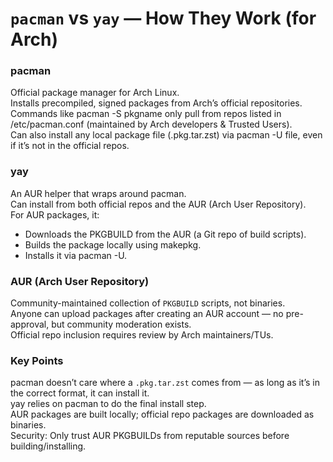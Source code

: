 # `pacman` vs `yay` — How They Work (for Arch)

### pacman

Official package manager for Arch Linux.  
Installs precompiled, signed packages from Arch’s official repositories.  
Commands like pacman -S pkgname only pull from repos listed in /etc/pacman.conf (maintained by Arch developers & Trusted Users).  
Can also install any local package file (.pkg.tar.zst) via pacman -U file, even if it’s not in the official repos.

### yay

An AUR helper that wraps around pacman.  
Can install from both official repos and the AUR (Arch User Repository).  
For AUR packages, it:

- Downloads the PKGBUILD from the AUR (a Git repo of build scripts).
- Builds the package locally using makepkg.
- Installs it via pacman -U.

### AUR (Arch User Repository)

Community-maintained collection of `PKGBUILD` scripts, not binaries.  
Anyone can upload packages after creating an AUR account — no pre-approval, but community moderation exists.  
Official repo inclusion requires review by Arch maintainers/TUs.

### Key Points

pacman doesn’t care where a `.pkg.tar.zst` comes from — as long as it’s in the correct format, it can install it.  
yay relies on pacman to do the final install step.  
AUR packages are built locally; official repo packages are downloaded as binaries.  
Security: Only trust AUR PKGBUILDs from reputable sources before building/installing.
